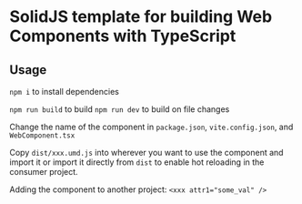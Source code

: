 # SolidJS template for building Web Components with TypeScript

## Usage

`npm i` to install dependencies

`npm run build` to build
`npm run dev` to build on file changes

Change the name of the component in `package.json`, `vite.config.json`, and `WebComponent.tsx`

Copy `dist/xxx.umd.js` into wherever you want to use the component and import it or import it directly from `dist` to enable hot reloading in the consumer project.

Adding the component to another project: `<xxx attr1="some_val" />`

